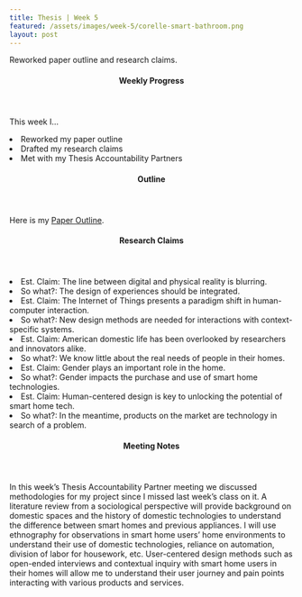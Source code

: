 ```yaml
---
title: Thesis | Week 5
featured: /assets/images/week-5/corelle-smart-bathroom.png
layout: post
---
```


<p>Reworked paper outline and research claims.</p>

<section>
	<header>
		<h4>Weekly Progress</h4>
	</header>
		<p>
			This week I…
				<li>Reworked my paper outline</li>
				<li>Drafted my research claims</li>
				<li>Met with my Thesis Accountability Partners</li>
		</p>
</section>
<section>	
	<header>
		<h4>Outline</h4>
	</header>
		<p>
			Here is my <a href="https://docs.google.com/document/d/1XpySnZx9b4JAFJ8htoAc_RRewljJ_c0lChX-6-yPBO8/edit?usp=sharing" target ="blank">Paper Outline</a>.
		</p>
</section>
<section>
	<header>
		<h4>Research Claims</h4>
	</header>
		<p>
			<li>Est. Claim:	The line between digital and physical reality is blurring.</li>
			<li>So what?:	The design of experiences should be integrated.</li>
			<li>Est. Claim:	The Internet of Things presents a paradigm shift in human-computer interaction.</li>
			<li>So what?:	New design methods are needed for interactions with context-specific systems.</li>
			<li>Est. Claim:	American domestic life has been overlooked by researchers and innovators alike.</li>
			<li>So what?:	We know little about the real needs of people in their homes.
</li>
			<li>Est. Claim:	Gender plays an important role in the home.</li>
			<li>So what?:	Gender impacts the purchase and use of smart home technologies.</li>
			<li>Est. Claim:	Human-centered design is key to unlocking the potential of smart home tech.</li>
			<li>So what?:	In the meantime, products on the market are technology in search of a problem.</li>
		</p>
</section>
<section>
	<header>
		<h4>Meeting Notes</h4>
	</header>
		<p>
			In this week’s Thesis Accountability Partner meeting we discussed methodologies for my project since I missed last week’s class on it. A literature review from a sociological perspective will provide background on domestic spaces and the history of domestic technologies to understand the difference between smart homes and previous appliances. I will use ethnography for observations in smart home users’ home environments to understand their use of domestic technologies, reliance on automation, division of labor for housework, etc. User-centered design methods such as open-ended interviews and contextual inquiry with smart home users in their homes will allow me to understand their user journey and pain points interacting with various products and services.
		</p>
</section>